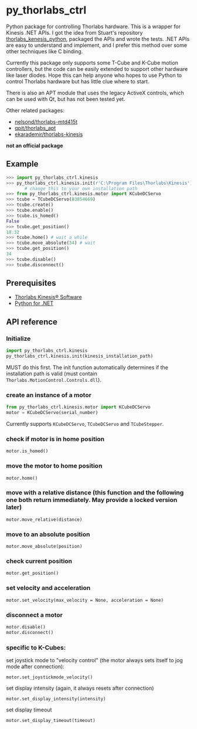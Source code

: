 # py_thorlabs_ctrl
Python package for controlling Thorlabs hardware. This is a wrapper for Kinesis .NET APIs. I got the idea from Stuart's repository [thorlabs_kenesis_python](https://github.com/trautsned/thorlabs_kenesis_python), packaged the APIs and wrote the tests. .NET APIs are easy to understand and implement, and I prefer this method over some other techniques like C binding.

Currently this package only supports some T-Cube and K-Cube motion controllers, but the code can be easily extended to support other hardware like laser diodes. Hope this can help anyone who hopes to use Python to control Thorlabs hardware but has little clue where to start.

There is also an APT module that uses the legacy ActiveX controls, which can be used with Qt, but has not been tested yet.

Other related packages:
* [nelsond/thorlabs-mtd415t](https://github.com/nelsond/thorlabs-mtd415t)
* [qpit/thorlabs_apt](https://github.com/qpit/thorlabs_apt)
* [ekarademir/thorlabs-kinesis](https://github.com/ekarademir/thorlabs-kinesis)

**not an official package**

## Example

```Python
>>> import py_thorlabs_ctrl.kinesis
>>> py_thorlabs_ctrl.kinesis.init(r'C:\Program Files\Thorlabs\Kinesis') 
       # change this to your own installation path
>>> from py_thorlabs_ctrl.kinesis.motor import KCubeDCServo
>>> tcube = TCubeDCServo(83854669)
>>> tcube.create()
>>> tcube.enable()
>>> tcube.is_homed()
False
>>> tcube.get_position()
18.32
>>> tcube.home() # wait a while
>>> tcube.move_absolute(34) # wait
>>> tcube.get_position()
34
>>> tcube.disable()
>>> tcube.disconnect()
```

## Prerequisites

* [Thorlabs Kinesis® Software](https://www.thorlabs.com/newgrouppage9.cfm?objectgroup_id=10285)
* [Python for .NET](https://github.com/pythonnet/pythonnet)

## API reference

### Initialize

```Python
import py_thorlabs_ctrl.kinesis
py_thorlabs_ctrl.kinesis.init(kinesis_installation_path)
```

MUST do this first. The init function automatically determines if the installation path is valid (must contain `Thorlabs.MotionControl.Controls.dll`).

### create an instance of a motor

```Python
from py_thorlabs_ctrl.kinesis.motor import KCubeDCServo
motor = KCubeDCServo(serial_number)
```

Currently supports `KCubeDCServo`, `TCubeDCServo` and `TCubeStepper`.

### check if motor is in home position

`motor.is_homed()`

### move the motor to home position

`motor.home()`

### move with a relative distance (this function and the following one both return immediately. May provide a locked version later)

`motor.move_relative(distance)`

### move to an absolute position

`motor.move_absolute(position)`

### check current position

`motor.get_position()`

### set velocity and acceleration

`motor.set_velocity(max_velocity = None, acceleration = None)`

### disconnect a motor 

```Python
motor.disable()
motor.disconnect()
```

### specific to K-Cubes:

set joystick mode to "velocity control" (the motor always sets itself to jog mode after connection):

`motor.set_joystickmode_velocity()`

set display intensity (again, it always resets after connection)

`motor.set_display_intensity(intensity)`

set display timeout

`motor.set_display_timeout(timeout)`
